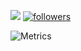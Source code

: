 ![](https://komarev.com/ghpvc/?username=DuckoDas&color=037F50&style=for-the-badge)
[![followers](https://img.shields.io/github/followers/DuckoDas?color=037F50&style=for-the-badge)](https://github.com/DuckoDas/)

![Metrics](https://metrics.lecoq.io/DuckoDas?template=classic&base.indepth=true&repositories.forks=true&isocalendar=1&languages=1&introduction=1&activity=1&achievements=1&base=header%2C%20activity%2C%20community%2C%20repositories%2C%20metadata&base.indepth=true&base.hireable=false&base.skip=false&isocalendar=false&isocalendar.duration=half-year&languages=false&languages.limit=8&languages.threshold=0%25&languages.other=false&languages.colors=github&languages.sections=most-used&languages.indepth=false&languages.analysis.timeout=15&languages.categories=markup%2C%20programming&languages.recent.categories=markup%2C%20programming&languages.recent.load=300&languages.recent.days=14&introduction=false&introduction.title=true&achievements=false&achievements.threshold=X&achievements.secrets=true&achievements.display=compact&achievements.limit=0&activity=false&activity.limit=5&activity.load=300&activity.days=14&activity.visibility=all&activity.timestamps=false&activity.filter=all&config.timezone=Europe%2FCopenhagen&config.octicon=true)

